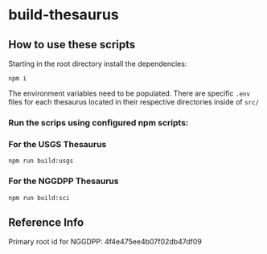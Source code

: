 # build-thesaurus

## How to use these scripts

Starting in the root directory install the dependencies:

`npm i`

The environment variables need to be populated. There are
specific `.env` files for each thesaurus located in their
respective directories inside of `src/`

### Run the scrips using configured npm scripts:

### For the USGS Thesaurus

`npm run build:usgs`

### For the NGGDPP Thesaurus

`npm run build:sci`

## Reference Info

Primary root id for NGGDPP: 4f4e475ee4b07f02db47df09
